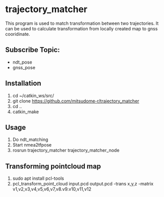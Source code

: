 # trajectory_matcher
This program is used to match transformation between two trajectories.
It can be used to calculate transformation from locally created map to gnss cooridinate.

## Subscribe Topic:
- ndt_pose
- gnss_pose

## Installation
1. cd ~/catkin_ws/src/
2. git clone https://github.com/mitsudome-r/trajectory_matcher
3. cd ..
4. catkin_make

## Usage

1. Do ndt_matching
2. Start nmea2tfpose
3. rosrun trajectory_matcher trajectory_matcher_node

## Transforming pointcloud map
1. sudo apt install pcl-tools
2. pcl_transform_point_cloud input.pcd output.pcd -trans x,y,z -matrix v1,v2,v3,v4,v5,v6,v7,v8.v9.v10,v11,v12
